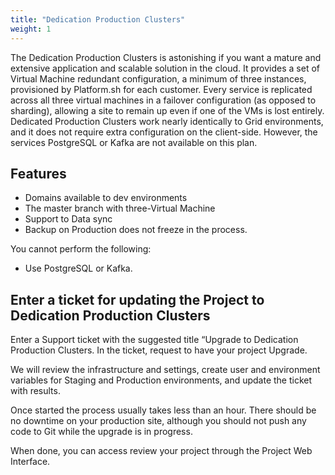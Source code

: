 ```yaml
---
title: "Dedication Production Clusters"
weight: 1
---
```


The Dedication Production Clusters is astonishing if you want a mature and extensive application and scalable solution in the cloud.
It provides a set of Virtual Machine redundant configuration,  a minimum of three instances,  provisioned by Platform.sh for each customer.  Every service is replicated across all three virtual machines in a failover configuration (as opposed to sharding), allowing a site to remain up even if one of the VMs is lost entirely.
Dedicated Production Clusters work nearly identically to Grid environments, and it does not require extra configuration on the client-side.  However, the services PostgreSQL or Kafka are not available on this plan.


## Features

* Domains available to dev environments
* The master branch with three-Virtual Machine
* Support to Data sync
* Backup on Production does not freeze in the process.


You cannot perform the following:

* Use PostgreSQL or Kafka.


## Enter a ticket for updating the Project to Dedication Production Clusters

Enter a Support ticket with the suggested title “Upgrade to Dedication Production Clusters. In the ticket, request to have your project Upgrade.

We will review the infrastructure and settings, create user and environment variables for Staging and Production environments, and update the ticket with results.

Once started the process usually takes less than an hour.  There should be no downtime on your production site, although you should not push any code to Git while the upgrade is in progress.

When done, you can access review your project through the Project Web Interface.